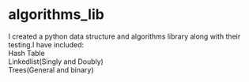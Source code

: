 # algorithms_lib

I created a python data structure and algorithms library along with their testing.I have included:<br>
Hash Table<br>
Linkedlist(Singly and Doubly)<br>
Trees(General and binary)
